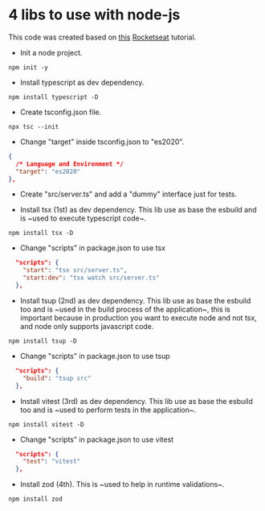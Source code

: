 # 4 libs to use with node-js

This code was created based on [this](https://www.youtube.com/watch?v=mxiRCcnsKDw) [Rocketseat](https://www.rocketseat.com.br/) tutorial.

- Init a node project.

``` shell
npm init -y
```

- Install typescript as dev dependency.

``` shell
npm install typescript -D
```

- Create tsconfig.json file.

``` shell
npx tsc --init
```

- Change "target" inside tsconfig.json to "es2020".

``` json
{
  /* Language and Environment */
  "target": "es2020" 
},
```

- Create "src/server.ts" and add a "dummy" interface just for tests.

- Install tsx (1st) as dev dependency. This lib use as base the esbuild and is ~used to execute typescript code~.

``` shell
npm install tsx -D
```

- Change "scripts" in package.json to use tsx

``` json
  "scripts": {
    "start": "tsx src/server.ts",
    "start:dev": "tsx watch src/server.ts"
  },
```

- Install tsup (2nd) as dev dependency. This lib use as base the esbuild too and is ~used in the build process of the application~, this is important because in production you want to execute node and not tsx, and node only supports javascript code.

``` shell
npm install tsup -D
```

- Change "scripts" in package.json to use tsup

``` json
  "scripts": {
    "build": "tsup src"
  },
```

- Install vitest (3rd) as dev dependency. This lib use as base the esbuild too and is ~used to perform tests in the application~.

``` shell
npm install vitest -D
```

- Change "scripts" in package.json to use vitest

``` json
  "scripts": {
    "test": "vitest"
  },
```

- Install zod (4th). This is ~used to help in runtime validations~.

``` shell
npm install zod
```
